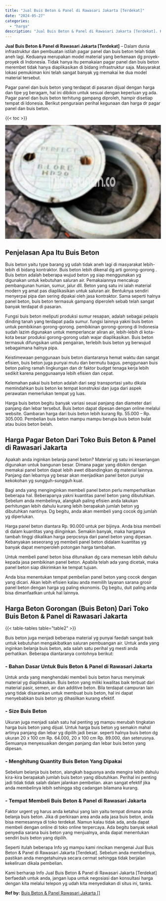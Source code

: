 ```yaml
---
title: "Jual Buis Beton & Panel di Rawasari Jakarta [Terdekat]"
date: "2024-05-27"
categories: 
  - "harga"
description: "Jual Buis Beton & Panel di Rawasari Jakarta [Terdekat]. Kami berharap Info Jual Buis Beton & Panel di Rawasari Jakarta [Terdekat] berfaedah untuk anda, jan..."
---
```


**Jual Buis Beton & Panel di Rawasari Jakarta \[Terdekat\]** – Dalam dunia infrastruktur dan pembuatan istilah pagar panel dan buis beton telah tidak aneh lagi. Keduanya merupakan model material yang berkenaan dg proyek-proyek di Indonesia. Tidak hanya itu pemakaian pagar panel dan buis beton merembet tidak hanya diaplikasikan di bidang infrastruktur saja. Masyarakat lokasi pemukiman kini telah sangat banyak yg memakai ke dua model material tersebut.

Pagar panel dan buis beton yang terdapat di pasaran dijual dengan harga dan tipe yg beragam, hal ini dibikin untuk sesuai dengan keperluan yg ada. Pagar panel dan buis beton terhitung gampang diproleh, hampir disetiap tempat di Idonesia. Berikut penguraian perihal kegunaan dan harga dr pagar panel dan buis beton.

{{< toc >}}

![Jual Buis Beton & Panel di Rawasari Jakarta [Terdekat]](/images/jual-panel-buis-beton-murah-65.png)

## Penjelasan Apa Itu Buis Beton

Buis beton yaitu type barang yg udah tidak aneh lagi di masyarakat lebih-lebih di bidang kontraktor. Buis beton lebih dikenal dg arti gorong-gorong . Buis beton adalah beberapa wujud beton yg siap menggunakan yg digunakan untuk kebutuhan saluran air. Pemakaiannya mencakup pembangunan hunian, sumur, jalur dll. Beton yang satu ini ialah material modern yg amat pas diaplikasikan untuk saluran air. Bentuknya sendiri menyerpai pipa dan sering dipakai oleh jasa kontraktor. Sama seperti halnya panel beton, buis beton termasuk gampang diperoleh sebab telah sangat banyak terdapat di pasaran.

Fungsi buis beton meliputi produksi sumur resapan, adalah sebagai pelapis dinding tanah yang terdapat pada sumur. fungsi lainnya yakni buis beton untuk pembikinan gorong-gorong. pembikinan gorong-gorong di Indonesia sudah lazim digunakan untuk memperlancar aliran air, lebih-lebih di kota-kota besar produksi gorong-gorong udah wajar diaplikasikan. Buis beton termasuk difungsikan untuk pengairan, terlebih buis beton yg berwujud sebagaimana halnya pipa.

Keistimewaan penggunaan buis beton diantaranya hemat waktu dan sangat efisien, buis beton juga punyai mutu dan bermutu bagus. penggunaan buis beton paling ramah lingkungan dan dr faktor budget tenaga kerja lebih sedikit karena penggunaanya lebih efisien dan cepat.

Kelemahan pakai buis beton adalah dari segi transportasi yaitu dikala memindahkan buis beton ke tempat konstruksi dan juga dari aspek perawatan memerlukan tempat yg luas.

Harga buis beton begitu banyak variasi seuai panjang dan diameter dari panjang dan lebar tersebut. Buis beton dapat dipesan dengan online melalui website. Gambaran harga dari buis beton lebih kurang Rp. 55.000 – Rp. 305.000. Pembelian buis beton mampu mampu berupa buis beton bulat atau buios beton belah.

## Harga Pagar Beton Dari Toko Buis Beton & Panel di Rawasari Jakarta

Apakah anda inginkan belanja panel beton? Material yg satu ini keseriangan digunakan untuk bangunan besar. Dimana pagar yang dibikin dengan memakai panel beton dapat lebih awet dibandingkan dg material lainnya. Panjang dan lebarnya yg besar akan menjadikan panel beton punyai kekokohan yg sungguh-sungguh kuat.

Bagi anda yang menginginkan membeli panel beton perlu memperhatikan beberapa hal. Beberapanya yakni kuantitas panel beton yang dibutuhkan. Sebelum anda membelinya, alangkah paling efisien anda lakukan perhitungan lebih dahulu kurang lebih berapakah jumlah beton yg dibutuhkan nantinya. Dg begitu, anda akan membeli yang cocok dg jumlah yg diperlukan.

Harga panel beton diantara Rp. 90.000 untuk per bijinya. Anda bisa membeli di dalam kuantitas yang diinginkan. Semakin banyak, maka harganya tambah tinggi dikalikan harga perpcsnya dari panel beton yang dipesan. Kebanyakan seseorang yg membeli panel beton didalam kuantitas yg banyak dapat memperoleh potongan harga tambahan.

Untuk membeli panel beton bisa ditunaikan dg cara memesan lebih dahulu kepada jasa pembikinan panel beton. Apabila telah ada yang dicetak, maka panel beton siap dikirimkan ke tempat tujuan.

Anda bisa menentukan tempat pembelian panel beton yang cocok dengan yang dicari. Akan lebih efisien kalau anda memilih layanan sarana grosir panel beton dengan harga yg paling ekonomis. Dg begitu, duit paling anda bisa dimanfaatkan untuk hal lainnya.

## Harga Beton Gorongan (Buis Beton) Dari Toko Buis Beton & Panel di Rawasari Jakarta

{{< table-tables table="table2" >}}

Buis beton juga menjadi beberapa material yg punyai faedah sangat baik untuk kebutuhan mengakibatkan saluran pembuangan air. Untuk anda yang inginkan belanja buis beton, ada salah satu perihal yg mesti anda perhatikan. Beberapa diantaranya contohnya berikut:

### \- Bahan Dasar Untuk Buis Beton & Panel di Rawasari Jakarta

Untuk anda yang menghendaki membeli buis beton harus menyimak material yg diaplikasikan. Buis beton yang miliki kwalitas baik terbuat dari material pasir, semen, air dan additive beton. Bila terdapat campuran lain yang tidak disarankan untuk membuat buis beton, hal ini dapat menyebabkan buis beton yg dihasilkan kurang efektif.

### \- Size Buis Beton

Ukuran juga menjadi salah satu hal penting yg mampu merubah tingkatan harga buis beton yang dijual. Untuk harga buis beton yg semakin mahal artinya panjang dan lebar yg dipilih jadi besar. seperti halnya buis beton dg ukuran 20 x 100 cm Rp. 64.000, 20 x 100 cm Rp. 89.000, dan seterusnya. Semuanya menyesuaikan dengan panjang dan lebar buis beton yang dipesan.

### \- Menghitung Quantity Buis Beton Yang Dipakai

Sebelum belanja buis beton, alangkah bagusnya anda mengira lebih dahulu kira-kira berapakah jumlah buis beton yang dibutuhkan. Perihal ini penting jadi tidak tidak salah dalam jalankan pembelian. akan sangat efektif jika anda membelinya lebih sehingga sbg cadangan bilamana kurang.

### \- Tempat Membeli Buis Beton & Panel di Rawasari Jakarta

Faktor urgent yg harus anda ketahui yang lain yaitu tempat dimana anda belanja buis beton. Jika di perkiraan area anda ada jasa buis beton, anda bisa memesannya di toko terdekat. Namun kalau tidak ada, anda dapat membeli dengan online di toko online terpercaya. Ada begitu banyak sekali penyedia sarana buis beton yang menjualnya, anda dapat menentukan sendiri buis beton yang dipilih.

Seperti itulah beberapa Info yg mampu kami rincikan mengenai Jual Buis Beton & Panel di Rawasari Jakarta \[Terdekat\]. Sebelum anda membelinya, pastikan anda mengetahuinya secara cermat sehingga tidak berjalan kekeliruan dikala pembelian.

Kami berharap Info Jual Buis Beton & Panel di Rawasari Jakarta \[Terdekat\] berfaedah untuk anda, jangan lupa untuk negosiasi dan konsultasi harga dengan kita melalui telepon yg udah kita menyediakan di situs ini, tanks.

**Ref by:** [Buis Beton & Panel Rawasari Jakarta []](https://id.wikipedia.org/wiki/Buis)
